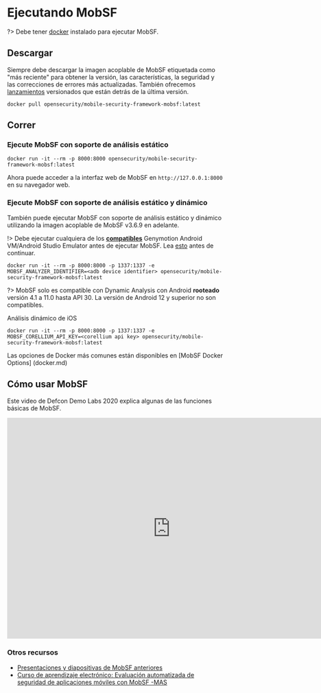 # Ejecutando MobSF

?> Debe tener [docker](https://docs.docker.com/get-docker/) instalado para ejecutar MobSF.


## Descargar

Siempre debe descargar la imagen acoplable de MobSF etiquetada como "más reciente" para obtener la versión, las características, la seguridad y las correcciones de errores más actualizadas. También ofrecemos [lanzamientos](https://hub.docker.com/r/opensecurity/mobile-security-framework-mobsf/tags) versionados que están detrás de la última versión.

```
docker pull opensecurity/mobile-security-framework-mobsf:latest
```

## Correr

### Ejecute MobSF con soporte de análisis estático

```
docker run -it --rm -p 8000:8000 opensecurity/mobile-security-framework-mobsf:latest
```

Ahora puede acceder a la interfaz web de MobSF en `http://127.0.0.1:8000` en su navegador web.

### Ejecute MobSF con soporte de análisis estático y dinámico

También puede ejecutar MobSF con soporte de análisis estático y dinámico utilizando la imagen acoplable de MobSF v3.6.9 en adelante.

!> Debe ejecutar cualquiera de los **[compatibles](dynamic_analyzer.md)** Genymotion Android VM/Android Studio Emulator antes de ejecutar MobSF. Lea [esto](dynamic_analyzer.md) antes de continuar.

```
docker run -it --rm -p 8000:8000 -p 1337:1337 -e MOBSF_ANALYZER_IDENTIFIER=<adb device identifier> opensecurity/mobile-security-framework-mobsf:latest
```

?> MobSF solo es compatible con Dynamic Analysis con Android **rooteado** versión 4.1 a 11.0 hasta API 30. La versión de Android 12 y superior no son compatibles.

Análisis dinámico de iOS

```
docker run -it --rm -p 8000:8000 -p 1337:1337 -e MOBSF_CORELLIUM_API_KEY=<corellium api key> opensecurity/mobile-security-framework-mobsf:latest
```

Las opciones de Docker más comunes están disponibles en [MobSF Docker Options] (docker.md)

## Cómo usar MobSF

Este video de Defcon Demo Labs 2020 explica algunas de las funciones básicas de MobSF.

<iframe width="760" height="515" src="https://www.youtube.com/embed/1NIQs82n3nw" title="YouTube video player" frameborder="0" allow="accelerometer; autoplay; clipboard-write; encrypted-media; gyroscope; picture-in-picture; web-share" allowfullscreen></iframe>

### Otros recursos

* [Presentaciones y diapositivas de MobSF anteriores](https://mobsf.github.io/Mobile-Security-Framework-MobSF/presentations.html)
* [Curso de aprendizaje electrónico: Evaluación automatizada de seguridad de aplicaciones móviles con MobSF -MAS](https://opsecx.com/index.php/product/automated-mobile-application-security-assessment-with-mobsf/)
